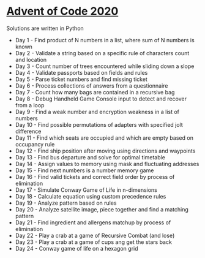 # [Advent of Code 2020](https://adventofcode.com/2020)
Solutions are written in Python
* Day 1 - Find product of N numbers in a list, where sum of N numbers is known
* Day 2 - Validate a string based on a specific rule of characters count and location
* Day 3 - Count number of trees encountered while sliding down a slope
* Day 4 - Validate passports based on fields and rules
* Day 5 - Parse ticket numbers and find missing ticket
* Day 6 - Process collections of answers from a questionnaire
* Day 7 - Count how many bags are contained in a recursive bag
* Day 8 - Debug Handheld Game Console input to detect and recover from a loop
* Day 9 - Find a weak number and encryption weakness in a list of numbers
* Day 10 - Find possible permutations of adapters with specified jolt difference
* Day 11 - Find which seats are occupied and which are empty based on occupancy rule
* Day 12 - Find ship position after moving using directions and waypoints
* Day 13 - Find bus departure and solve for optimal timetable
* Day 14 - Assign values to memory using mask and fluctuating addresses
* Day 15 - Find next numbers is a number memory game
* Day 16 - Find valid tickets and correct field order by process of elimination
* Day 17 - Simulate Conway Game of Life in n-dimensions
* Day 18 - Calculate equation using custom precedence rules
* Day 19 - Analyze pattern based on rules
* Day 20 - Analyze satellite image, piece together and find a matching pattern 
* Day 21 - Find ingredient and allergens matchup by process of elimination
* Day 22 - Play a crab at a game of Recursive Combat (and lose)
* Day 23 - Play a crab at a game of cups ang get the stars back
* Day 24 - Conway game of life on a hexagon grid